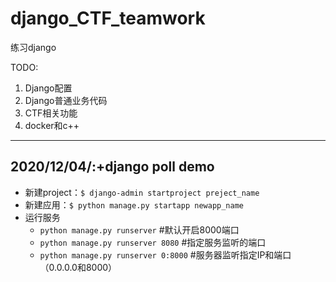 # django_CTF_teamwork
练习django

TODO:
1. Django配置
2. Django普通业务代码
3. CTF相关功能
4. docker和c++
-----
## 2020/12/04/:+django poll demo
+ 新建project：``$ django-admin startproject preject_name``
+ 新建应用：``$ python manage.py startapp newapp_name``
+ 运行服务
  + ``python manage.py runserver`` #默认开启8000端口
  + ``python manage.py runserver 8080`` #指定服务监听的端口
  + ``python manage.py runserver 0:8000`` #服务器监听指定IP和端口（0.0.0.0和8000）


